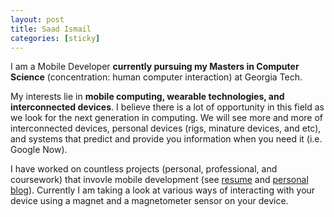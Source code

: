 ```yaml
---
layout: post
title: Saad Ismail
categories: [sticky]
---
```


I am a Mobile Developer **currently pursuing my Masters in Computer Science** (concentration: human computer interaction) at Georgia Tech. 

My interests lie in **mobile computing, wearable technologies, and interconnected devices**. I believe there is a lot of opportunity in this field as we look for the next generation in computing. We will see more and more of interconnected devices, personal devices (rigs, minature devices, and etc), and systems that predict and provide you information when you need it (i.e. Google Now).

I have worked on countless projects (personal, professional, and coursework) that invovle mobile development (see [resume](/resources/resume/SaadIsmail-Resume-2014.pdf) and [personal blog](http://gremsi.com)). Currently I am taking a look at various ways of interacting with your device using a magnet and a magnetometer sensor on your device.